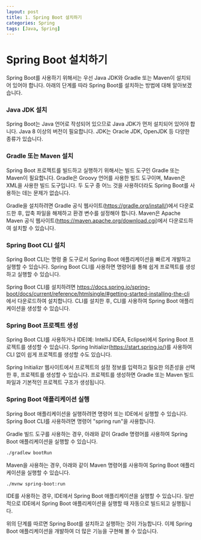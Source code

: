 ```yaml
---
layout: post
title: 1. Spring Boot 설치하기
categories: Spring
tags: [Java, Spring]
---
```


# Spring Boot 설치하기

Spring Boot를 사용하기 위해서는 우선 Java JDK와 Gradle 또는 Maven이 설치되어 있어야 합니다. 아래의 단계를 따라 Spring Boot를 설치하는 방법에 대해 알아보겠습니다.

### Java JDK 설치

Spring Boot는 Java 언어로 작성되어 있으므로 Java JDK가 먼저 설치되어 있어야 합니다. Java 8 이상의 버전이 필요합니다. JDK는 Oracle JDK, OpenJDK 등 다양한 종류가 있습니다.

### Gradle 또는 Maven 설치

Spring Boot 프로젝트를 빌드하고 실행하기 위해서는 빌드 도구인 Gradle 또는 Maven이 필요합니다. Gradle은 Groovy 언어를 사용한 빌드 도구이며, Maven은 XML을 사용한 빌드 도구입니다. 두 도구 중 어느 것을 사용하더라도 Spring Boot를 사용하는 데는 문제가 없습니다.

Gradle을 설치하려면 Gradle 공식 웹사이트(https://gradle.org/install/)에서 다운로드한 후, 압축 파일을 해제하고 환경 변수를 설정해야 합니다. Maven은 Apache Maven 공식 웹사이트(https://maven.apache.org/download.cgi)에서 다운로드하여 설치할 수 있습니다.

### Spring Boot CLI 설치

Spring Boot CLI는 명령 줄 도구로서 Spring Boot 애플리케이션을 빠르게 개발하고 실행할 수 있습니다. Spring Boot CLI를 사용하면 명령어를 통해 쉽게 프로젝트를 생성하고 실행할 수 있습니다.

Spring Boot CLI를 설치하려면 https://docs.spring.io/spring-boot/docs/current/reference/htmlsingle/#getting-started-installing-the-cli 에서 다운로드하여 설치합니다. CLI를 설치한 후, CLI를 사용하여 Spring Boot 애플리케이션을 생성할 수 있습니다.

### Spring Boot 프로젝트 생성

Spring Boot CLI를 사용하거나 IDE(예: IntelliJ IDEA, Eclipse)에서 Spring Boot 프로젝트를 생성할 수 있습니다. Spring Initializr(https://start.spring.io/)를 사용하여 CLI 없이 쉽게 프로젝트를 생성할 수도 있습니다.

Spring Initializr 웹사이트에서 프로젝트의 설정 정보를 입력하고 필요한 의존성을 선택한 후, 프로젝트를 생성할 수 있습니다. 프로젝트를 생성하면 Gradle 또는 Maven 빌드 파일과 기본적인 프로젝트 구조가 생성됩니다.

### Spring Boot 애플리케이션 실행

Spring Boot 애플리케이션을 실행하려면 명령어 또는 IDE에서 실행할 수 있습니다. Spring Boot CLI를 사용하려면 명령어 "spring run"을 사용합니다.

Gradle 빌드 도구를 사용하는 경우, 아래와 같이 Gradle 명령어를 사용하여 Spring Boot 애플리케이션을 실행할 수 있습니다.

```bash
./gradlew bootRun
```

Maven을 사용하는 경우, 아래와 같이 Maven 명령어를 사용하여 Spring Boot 애플리케이션을 실행할 수 있습니다.

```bash
./mvnw spring-boot:run
```

IDE를 사용하는 경우, IDE에서 Spring Boot 애플리케이션을 실행할 수 있습니다. 일반적으로 IDE에서 Spring Boot 애플리케이션을 실행할 때 자동으로 빌드되고 실행됩니다.

위의 단계를 따르면 Spring Boot를 설치하고 실행하는 것이 가능합니다. 이제 Spring Boot 애플리케이션을 개발하여 더 많은 기능을 구현해 볼 수 있습니다.
